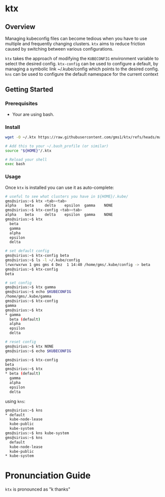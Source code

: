 # ktx

## Overview

Managing kubeconfig files can become tedious when you have to use multiple and frequently changing clusters. `ktx` aims to reduce friction caused by switching between various configurations.

`ktx` takes the approach of modifying the `KUBECONFIG` environment variable to select the desired config.
`ktx-config` can be used to configure a default, by managing a symbolic link ~/.kube/config which points to the desired config.
`kns` can be used to configure the default namespace for the current context

## Getting Started

### Prerequisites

* Your are using bash.

### Install

```sh
wget -O ~/.ktx https://raw.githubusercontent.com/gms1/ktx/refs/heads/master/ktx

# Add this to your ~/.bash_profile (or similar)
source "${HOME}"/.ktx

# Reload your shell
exec bash
```

### Usage

Once `ktx` is installed you can use it as auto-complete:

```sh
# useful to see what clusters you have in ${HOME}/.kube/
gms@sirius:~$ ktx <tab><tab>
alpha    beta     delta    epsilon  gamma    NONE
gms@sirius:~$ ktx-config <tab><tab>
alpha    beta     delta    epsilon  gamma    NONE
gms@sirius:~$ ktx
  beta
  gamma
  alpha
  epsilon
  delta

# set default config
gms@sirius:~$ ktx-config beta
gms@sirius:~$ ls -l ~/.kube/config
lrwxrwxrwx 1 gms gms 4 Dez  1 14:40 /home/gms/.kube/config -> beta
gms@sirius:~$ ktx-config
beta

# set config
gms@sirius:~$ ktx gamma
gms@sirius:~$ echo $KUBECONFIG
/home/gms/.kube/gamma
gms@sirius:~$ ktx-config
gamma
gms@sirius:~$ ktx
* gamma
  beta (default)
  alpha
  epsilon
  delta

# reset config
gms@sirius:~$ ktx NONE
gms@sirius:~$ echo $KUBECONFIG

gms@sirius:~$ ktx-config
beta
gms@sirius:~$ ktx
* beta (default)
  gamma
  alpha
  epsilon
  delta
```

using `kns`:

```bash
gms@sirius:~$ kns
* default
  kube-node-lease
  kube-public
  kube-system
gms@sirius:~$ kns kube-system
gms@sirius:~$ kns
  default
  kube-node-lease
  kube-public
* kube-system
```

# Pronunciation Guide

`ktx` is pronounced as "k thanks"
